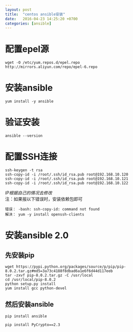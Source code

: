 ```yaml
---
layout: post
title:  "centos ansible安装"
date:   2016-04-23 14:25:20 +0700
categories: [ansible]
---
```


# 配置epel源  

	wget -O /etc/yum.repos.d/epel.repo http://mirrors.aliyun.com/repo/epel-6.repo

# 安装ansible

	yum install -y ansible

# 验证安装

	ansible --version

# 配置SSH连接

    ssh-keygen -t rsa
    ssh-copy-id -i /root/.ssh/id_rsa.pub root@192.168.10.120
    ssh-copy-id -i /root/.ssh/id_rsa.pub root@192.168.10.121
    ssh-copy-id -i /root/.ssh/id_rsa.pub root@192.168.10.122

*IP根据自己的情况去修改*  
注：如果报以下错误时，安装依赖包即可  

    错误： -bash: ssh-copy-id: command not found
    解决： yum -y install openssh-clients

# 安装ansible 2.0
## 先安装pip  

    wget https://pypi.python.org/packages/source/p/pip/pip-8.0.2.tar.gz#md5=3a73c4188f8dbad6a1e6f6d44d117eeb
    tar -zxvf pip-8.0.2.tar.gz -C /usr/local
    cd /usr/local/pip-8.0.2
    python setup.py install
    yum install gcc python-devel

## 然后安装ansible

	pip install ansible

	pip install PyCrypto==2.3